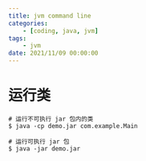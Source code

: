 ```yaml
---
title: jvm command line
categories: 
	- [coding, java, jvm]
tags:
	- jvm
date: 2021/11/09 00:00:00
---
```


# 运行类

```shell
# 运行不可执行 jar 包内的类
$ java -cp demo.jar com.example.Main

# 运行可执行 jar 包
$ java -jar demo.jar
```

